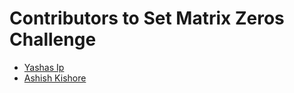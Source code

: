 # Contributors to Set Matrix Zeros Challenge

- [Yashas Ip](https://github.com/yashasip)
- [Ashish Kishore](https://github.com/Ashish4869)
